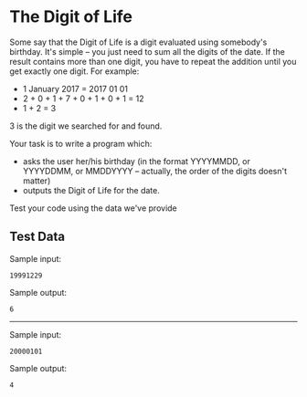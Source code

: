# The Digit of Life

Some say that the Digit of Life is a digit evaluated using somebody's birthday. It's simple – you just need to sum all the digits of the date. If the result contains more than one digit, you have to repeat the addition until you get exactly one digit. For example:
 - 1 January 2017 = 2017 01 01
 - 2 + 0 + 1 + 7 + 0 + 1 + 0 + 1 = 12
 - 1 + 2 = 3

3 is the digit we searched for and found.

Your task is to write a program which:
 - asks the user her/his birthday (in the format YYYYMMDD, or YYYYDDMM, or MMDDYYYY – actually, the order of the digits doesn't matter)
 - outputs the Digit of Life for the date.

Test your code using the data we've provide

## Test Data

Sample input:

```
19991229
```

Sample output:

```
6
```

<hr>

Sample input:

```
20000101
```

Sample output:

```
4
```